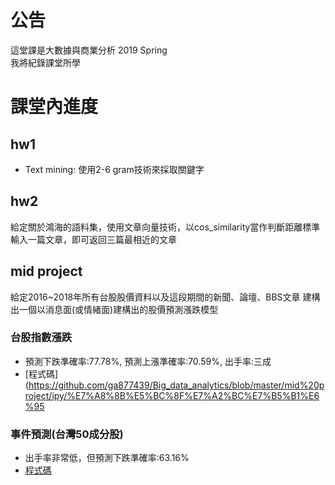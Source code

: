 # 公告
這堂課是大數據與商業分析 2019 Spring\
我將紀錄課堂所學

# 課堂內進度
## hw1
* Text mining: 使用2-6 gram技術來採取關鍵字

## hw2
給定關於鴻海的語料集，使用文章向量技術，以cos_similarity當作判斷距離標準
輸入一篇文章，即可返回三篇最相近的文章

## mid project
給定2016~2018年所有台股股價資料以及這段期間的新聞、論壇、BBS文章
建構出一個以消息面(或情緒面)建構出的股價預測漲跌模型

### 台股指數漲跌
* 預測下跌準確率:77.78%, 預測上漲準確率:70.59%, 出手率:三成
* [程式碼](https://github.com/ga877439/Big_data_analytics/blob/master/mid%20project/ipy/%E7%A8%8B%E5%BC%8F%E7%A2%BC%E7%B5%B1%E6%95

### 事件預測(台灣50成分股)
* 出手率非常低，但預測下跌準確率:63.16%
* [程式碼](https://github.com/ga877439/Big_data_analytics/blob/master/mid%20project/ipy/event_detection.ipynb)
